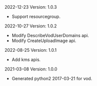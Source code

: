 2022-12-23 Version: 1.0.3
- Support resourcegroup.

2022-10-27 Version: 1.0.2
- Modify DescribeVodUserDomains api.
- Modify CreateUploadImage api.

2022-08-25 Version: 1.0.1
- Add kms apis.

2021-03-08 Version: 1.0.0
- Generated python2 2017-03-21 for vod.

